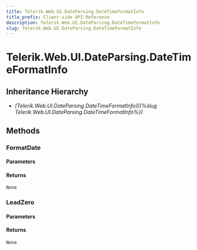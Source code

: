 ```yaml
---
title: Telerik.Web.UI.DateParsing.DateTimeFormatInfo
title_prefix: Client-side API Reference
description: Telerik.Web.UI.DateParsing.DateTimeFormatInfo
slug: Telerik.Web.UI.DateParsing.DateTimeFormatInfo
---
```


# Telerik.Web.UI.DateParsing.DateTimeFormatInfo  

## Inheritance Hierarchy

* *[Telerik.Web.UI.DateParsing.DateTimeFormatInfo]({%slug Telerik.Web.UI.DateParsing.DateTimeFormatInfo%})*


## Methods

###  FormatDate

#### Parameters

#### Returns

`None` 

### LeadZero

#### Parameters

#### Returns

`None` 



